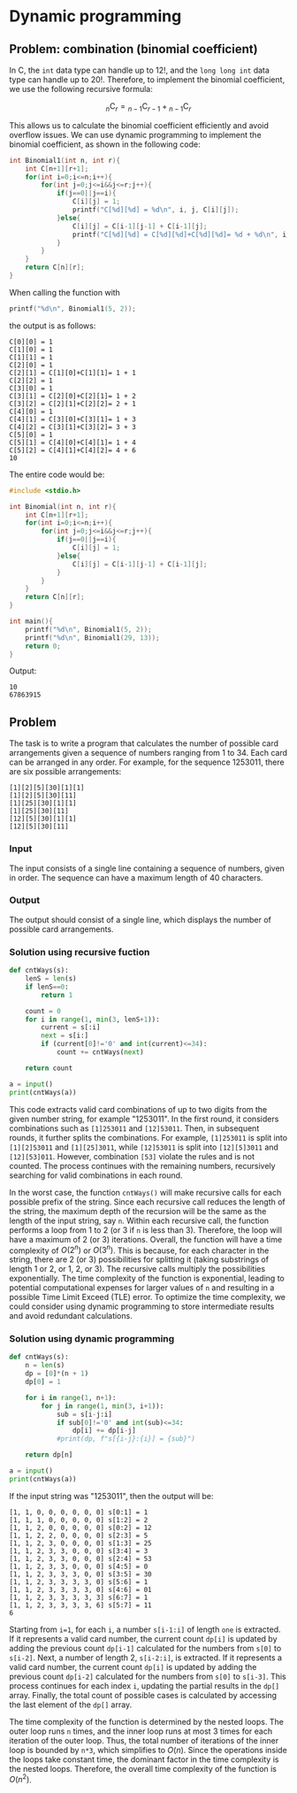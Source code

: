 # Dynamic programming

## Problem: combination (binomial coefficient)

In C, the `int` data type can handle up to 12!, and the `long long int` data type can handle up to 20!. Therefore, to implement the binomial coefficient, we use the following recursive formula:

$$ {}_n \mathrm{C}_r = {}_{n-1}\mathrm{C}_{r-1} + {}_{n-1}\mathrm{C}_r $$

This allows us to calculate the binomial coefficient efficiently and avoid overflow issues. We can use dynamic programming to implement the binomial coefficient, as shown in the following code:
```c
int Binomial1(int n, int r){
    int C[n+1][r+1];
    for(int i=0;i<=n;i++){
        for(int j=0;j<=i&&j<=r;j++){
            if(j==0||j==i){
                C[i][j] = 1;
                printf("C[%d][%d] = %d\n", i, j, C[i][j]);
            }else{
                C[i][j] = C[i-1][j-1] + C[i-1][j];
                printf("C[%d][%d] = C[%d][%d]+C[%d][%d]= %d + %d\n", i, j, i-1, j-1, i-1, j, C[i-1][j-1], C[i-1][j]);
            }
        }
    }
    return C[n][r];
}
```
When calling the function with
```c
printf("%d\n", Binomial1(5, 2));
```
the output is as follows:
```
C[0][0] = 1
C[1][0] = 1
C[1][1] = 1
C[2][0] = 1
C[2][1] = C[1][0]+C[1][1]= 1 + 1
C[2][2] = 1
C[3][0] = 1
C[3][1] = C[2][0]+C[2][1]= 1 + 2
C[3][2] = C[2][1]+C[2][2]= 2 + 1
C[4][0] = 1
C[4][1] = C[3][0]+C[3][1]= 1 + 3
C[4][2] = C[3][1]+C[3][2]= 3 + 3
C[5][0] = 1
C[5][1] = C[4][0]+C[4][1]= 1 + 4
C[5][2] = C[4][1]+C[4][2]= 4 + 6
10
```

The entire code would be:
```C
#include <stdio.h>

int Binomial(int n, int r){
    int C[n+1][r+1];
    for(int i=0;i<=n;i++){
        for(int j=0;j<=i&&j<=r;j++){
            if(j==0||j==i){
                C[i][j] = 1;
            }else{
                C[i][j] = C[i-1][j-1] + C[i-1][j];
            }
        }
    }
    return C[n][r];
}

int main(){
    printf("%d\n", Binomial1(5, 2));
    printf("%d\n", Binomial1(29, 13));
    return 0;
}
```
Output:
```
10
67863915
```

## Problem
The task is to write a program that calculates the number of possible card arrangements given a sequence of numbers ranging from 1 to 34. Each card can be arranged in any order. For example, for the sequence 1253011, there are six possible arrangements:
```
[1][2][5][30][1][1]
[1][2][5][30][11]
[1][25][30][1][1]
[1][25][30][11]
[12][5][30][1][1]
[12][5][30][11]
```

### Input
The input consists of a single line containing a sequence of numbers, given in order. The sequence can have a maximum length of 40 characters.

### Output
The output should consist of a single line, which displays the number of possible card arrangements.

### Solution using recursive fuction

```python
def cntWays(s):
    lenS = len(s)
    if lenS==0:
        return 1

    count = 0
    for i in range(1, min(3, lenS+1)):
        current = s[:i]
        next = s[i:]
        if (current[0]!='0' and int(current)<=34):
            count += cntWays(next)

    return count

a = input()
print(cntWays(a))
```
This code extracts valid card combinations of up to two digits from the given number string, for example "1253011". In the first round, it considers combinations such as `[1]253011` and `[12]53011`. Then, in subsequent rounds, it further splits the combinations. For example, `[1]253011` is split into `[1][2]53011` and `[1][25]3011`, while `[12]53011` is split into `[12][5]3011` and `[12][53]011`. However, combination `[53]` violate the rules and is not counted. The process continues with the remaining numbers, recursively searching for valid combinations in each round.

In the worst case, the function `cntWays()` will make recursive calls for each possible prefix of the string. Since each recursive call reduces the length of the string, the maximum depth of the recursion will be the same as the length of the input string, say `n`. Within each recursive call, the function performs a loop from 1 to 2 (or 3 if `n` is less than 3). Therefore, the loop will have a maximum of 2 (or 3) iterations. Overall, the function will have a time complexity of $O(2^n)$ or $O(3^n)$. This is because, for each character in the string, there are 2 (or 3) possibilities for splitting it (taking substrings of length 1 or 2, or 1, 2, or 3). The recursive calls multiply the possibilities exponentially. The time complexity of the function is exponential, leading to potential computational expenses for larger values of `n` and resulting in a possible Time Limit Exceed (TLE) error. To optimize the time complexity, we could consider using dynamic programming to store intermediate results and avoid redundant calculations.

### Solution using dynamic programming

```python
def cntWays(s):
    n = len(s)
    dp = [0]*(n + 1)
    dp[0] = 1

    for i in range(1, n+1):
        for j in range(1, min(3, i+1)):
            sub = s[i-j:i]
            if sub[0]!='0' and int(sub)<=34:
                dp[i] += dp[i-j]
            #print(dp, f"s[{i-j}:{i}] = {sub}")

    return dp[n]

a = input()
print(cntWays(a))
```
If the input string was "1253011", then the output will be:
```
[1, 1, 0, 0, 0, 0, 0, 0] s[0:1] = 1
[1, 1, 1, 0, 0, 0, 0, 0] s[1:2] = 2
[1, 1, 2, 0, 0, 0, 0, 0] s[0:2] = 12
[1, 1, 2, 2, 0, 0, 0, 0] s[2:3] = 5
[1, 1, 2, 3, 0, 0, 0, 0] s[1:3] = 25
[1, 1, 2, 3, 3, 0, 0, 0] s[3:4] = 3
[1, 1, 2, 3, 3, 0, 0, 0] s[2:4] = 53
[1, 1, 2, 3, 3, 0, 0, 0] s[4:5] = 0
[1, 1, 2, 3, 3, 3, 0, 0] s[3:5] = 30
[1, 1, 2, 3, 3, 3, 3, 0] s[5:6] = 1
[1, 1, 2, 3, 3, 3, 3, 0] s[4:6] = 01
[1, 1, 2, 3, 3, 3, 3, 3] s[6:7] = 1
[1, 1, 2, 3, 3, 3, 3, 6] s[5:7] = 11
6
```
Starting from `i=1`, for each `i`, a number `s[i-1:i]` of length `one` is extracted. If it represents a valid card number, the current count `dp[i]` is updated by adding the previous count `dp[i-1]` calculated for the numbers from `s[0]` to `s[i-2]`. Next, a number of length 2, `s[i-2:i]`, is extracted. If it represents a valid card number, the current count `dp[i]` is updated by adding the previous count `dp[i-2]` calculated for the numbers from `s[0]` to `s[i-3]`. This process continues for each index `i`, updating the partial results in the `dp[]` array. Finally, the total count of possible cases is calculated by accessing the last element of the `dp[]` array.

The time complexity of the function is determined by the nested loops. The outer loop runs `n` times, and the inner loop runs at most 3 times for each iteration of the outer loop. Thus, the total number of iterations of the inner loop is bounded by `n*3`, which simplifies to $O(n)$. Since the operations inside the loops take constant time, the dominant factor in the time complexity is the nested loops. Therefore, the overall time complexity of the function is $O(n^2)$.

